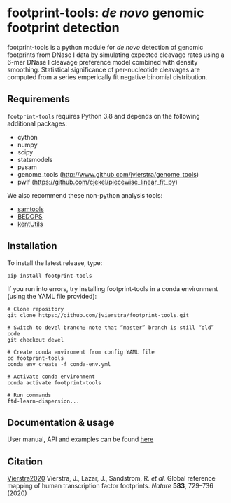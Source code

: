 # footprint-tools: *de novo* genomic footprint detection 

footprint-tools is a python module for *de novo* detection of genomic footprints from DNase I data 
by simulating expected cleavage rates using a 6-mer DNase I cleavage preference model combined
with density smoothing. Statistical significance of per-nucleotide cleavages
are computed from a series emperically fit negative binomial distribution.

## Requirements

``footprint-tools`` requires Python 3.8 and depends on the following additional
packages:

* cython
* numpy
* scipy
* statsmodels
* pysam
* genome_tools (http://www.github.com/jvierstra/genome_tools)
* pwlf (https://github.com/cjekel/piecewise_linear_fit_py)

We also recommend these non-python analysis tools:

* [samtools](http://www.htslib.org/)
* [BEDOPS](http://bedops.readthedocs.io)
* [kentUtils](https://github.com/ucscGenomeBrowser/kent/tree/master/src/utils)

## Installation

To install the latest release, type:
```
pip install footprint-tools
```

If you run into errors, try installing footprint-tools in a conda environment (using the YAML file provided):
```
# Clone repository
git clone https://github.com/jvierstra/footprint-tools.git

# Switch to devel branch; note that “master” branch is still “old” code
git checkout devel

# Create conda enviroment from config YAML file
cd footprint-tools
conda env create -f conda-env.yml

# Activate conda environment
conda activate footprint-tools

# Run commands
ftd-learn-dispersion... 
```

## Documentation & usage

User manual, API and examples can be found [here](http://footprint-tools.readthedocs.io)

## Citation

[Vierstra2020](https://doi.org/10.1038/s41586-020-2528-x) Vierstra, J., Lazar, J., Sandstrom, R. *et al.* Global reference mapping of human transcription factor footprints. *Nature* **583**, 729–736 (2020)
